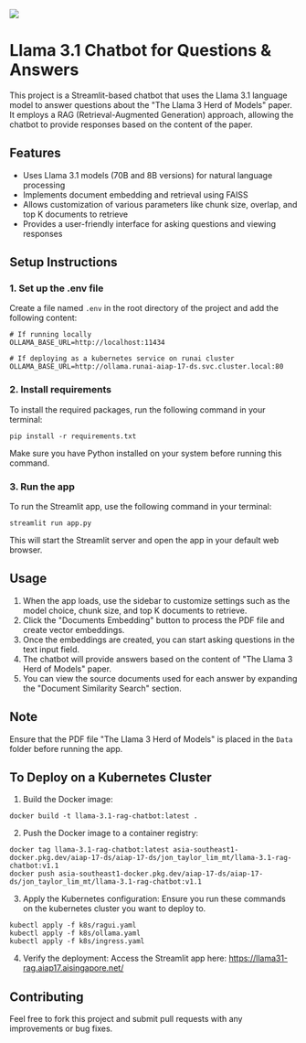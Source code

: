 ![](https://developer-blogs.nvidia.com/wp-content/uploads/2024/04/dev-llama3-blog-1920x1080-1.png)

# Llama 3.1 Chatbot for Questions & Answers

This project is a Streamlit-based chatbot that uses the Llama 3.1 language model to answer questions about the "The Llama 3 Herd of Models" paper. It employs a RAG (Retrieval-Augmented Generation) approach, allowing the chatbot to provide responses based on the content of the paper.

## Features

- Uses Llama 3.1 models (70B and 8B versions) for natural language processing
- Implements document embedding and retrieval using FAISS
- Allows customization of various parameters like chunk size, overlap, and top K documents to retrieve
- Provides a user-friendly interface for asking questions and viewing responses

## Setup Instructions

### 1. Set up the .env file

Create a file named `.env` in the root directory of the project and add the following content:

```
# If running locally
OLLAMA_BASE_URL=http://localhost:11434

# If deploying as a kubernetes service on runai cluster
OLLAMA_BASE_URL=http://ollama.runai-aiap-17-ds.svc.cluster.local:80
```

### 2. Install requirements

To install the required packages, run the following command in your terminal:

```
pip install -r requirements.txt
```

Make sure you have Python installed on your system before running this command.

### 3. Run the app

To run the Streamlit app, use the following command in your terminal:

```
streamlit run app.py
```

This will start the Streamlit server and open the app in your default web browser.

## Usage

1. When the app loads, use the sidebar to customize settings such as the model choice, chunk size, and top K documents to retrieve.
2. Click the "Documents Embedding" button to process the PDF file and create vector embeddings.
3. Once the embeddings are created, you can start asking questions in the text input field.
4. The chatbot will provide answers based on the content of "The Llama 3 Herd of Models" paper.
5. You can view the source documents used for each answer by expanding the "Document Similarity Search" section.

## Note

Ensure that the PDF file "The Llama 3 Herd of Models" is placed in the `Data` folder before running the app.

## To Deploy on a Kubernetes Cluster

1. Build the Docker image:

```
docker build -t llama-3.1-rag-chatbot:latest .
```

2. Push the Docker image to a container registry:

```
docker tag llama-3.1-rag-chatbot:latest asia-southeast1-docker.pkg.dev/aiap-17-ds/aiap-17-ds/jon_taylor_lim_mt/llama-3.1-rag-chatbot:v1.1
docker push asia-southeast1-docker.pkg.dev/aiap-17-ds/aiap-17-ds/jon_taylor_lim_mt/llama-3.1-rag-chatbot:v1.1
```

3. Apply the Kubernetes configuration:
Ensure you run these commands on the kubernetes cluster you want to deploy to.
```
kubectl apply -f k8s/ragui.yaml
kubectl apply -f k8s/ollama.yaml
kubectl apply -f k8s/ingress.yaml
```

4. Verify the deployment:
Access the Streamlit app here: https://llama31-rag.aiap17.aisingapore.net/


## Contributing

Feel free to fork this project and submit pull requests with any improvements or bug fixes.
